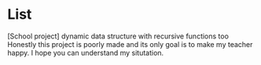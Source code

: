 # List
[School project] dynamic data structure with recursive functions too
Honestly this project is poorly made and its only goal is to make my teacher happy.
I hope you can understand my situtation.
